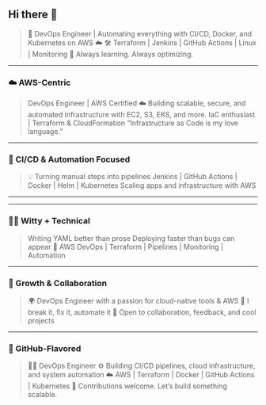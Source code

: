 ## Hi there 👋


> 🚀 DevOps Engineer | Automating everything with CI/CD, Docker, and Kubernetes on AWS ☁️
> 🛠️ Terraform | Jenkins | GitHub Actions | Linux | Monitoring
> 🧠 Always learning. Always optimizing.

---

### ☁️ AWS-Centric

> DevOps Engineer | AWS Certified ☁️
> Building scalable, secure, and automated infrastructure with EC2, S3, EKS, and more.
> IaC enthusiast | Terraform & CloudFormation
> “Infrastructure as Code is my love language.”

---

### 🔄 CI/CD & Automation Focused

> 💡 Turning manual steps into pipelines
> Jenkins | GitHub Actions | Docker | Helm | Kubernetes
> Scaling apps and infrastructure with AWS

---

---

### 👨‍💻 Witty + Technical

> Writing YAML better than prose
> Deploying faster than bugs can appear 🐞
> AWS DevOps | Terraform | Pipelines | Monitoring | Automation

---

### 🌱 Growth & Collaboration

> 🌍 DevOps Engineer with a passion for cloud-native tools & AWS
> 🎯 I break it, fix it, automate it
> 💬 Open to collaboration, feedback, and cool projects

---

### 📌 GitHub-Flavored

> 👨‍💻 DevOps Engineer
> ⚙️ Building CI/CD pipelines, cloud infrastructure, and system automation
> ☁️ AWS | Terraform | Docker | GitHub Actions | Kubernetes
> 🧩 Contributions welcome. Let’s build something scalable.
